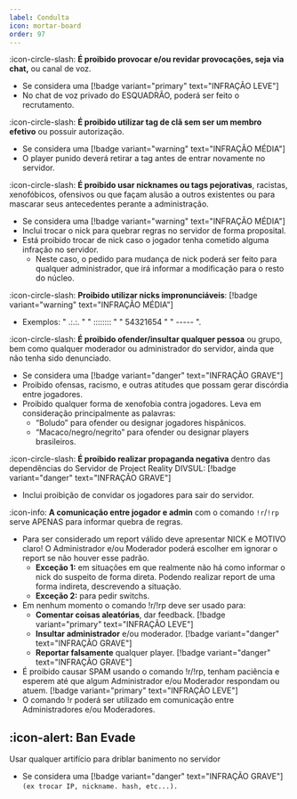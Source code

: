 ```yaml
---
label: Condulta
icon: mortar-board
order: 97
--- 
```



:icon-circle-slash:  **É proibido provocar e/ou revidar provocações, seja via chat,** ou canal de voz.
- Se considera uma [!badge variant="primary" text="INFRAÇÃO LEVE"]
- No chat de voz privado do ESQUADRÃO, poderá ser feito o recrutamento.

:icon-circle-slash:  **É proibido utilizar tag de clã sem ser um membro efetivo** ou possuir autorização.
- Se considera uma [!badge variant="warning" text="INFRAÇÃO MÉDIA"]
- O player punido deverá retirar a tag antes de entrar novamente no servidor.

:icon-circle-slash: **É proibido usar nicknames ou tags pejorativas**, racistas, xenofóbicos, ofensivos ou que façam alusão a outros existentes ou para mascarar seus antecedentes perante a administração.
- Se considera uma [!badge variant="warning" text="INFRAÇÃO MÉDIA"]
- Inclui trocar o nick para quebrar regras no servidor de forma proposital.
- Está proibido trocar de nick caso o jogador tenha cometido alguma infração no servidor.
    - Neste caso, o pedido para mudança de nick poderá ser feito para qualquer administrador, que irá informar a modificação para o resto do núcleo.

:icon-circle-slash: **Proibido utilizar nicks impronunciáveis**: [!badge variant="warning" text="INFRAÇÃO MÉDIA"]
   - Exemplos: " .:.:. " " :::::::: " " 54321654 " " ----- ".

:icon-circle-slash: **É proibido ofender/insultar qualquer pessoa** ou grupo, bem como qualquer moderador ou administrador do servidor, ainda que não tenha sido denunciado.
   - Se considera uma [!badge variant="danger" text="INFRAÇÃO GRAVE"]
   - Proibido ofensas, racismo, e outras atitudes que possam gerar discórdia entre jogadores.
   - Proibido qualquer forma de xenofobia contra jogadores. Leva em consideração principalmente as palavras:
        - “Boludo” para ofender ou designar jogadores hispânicos.
        - “Macaco/negro/negrito” para ofender ou designar players brasileiros.

:icon-circle-slash: **É proibido realizar propaganda negativa** dentro das dependências do Servidor de Project Reality DIVSUL: [!badge variant="danger" text="INFRAÇÃO GRAVE"]
   - Inclui proibição de convidar os jogadores para sair do servidor.

:icon-info: **A comunicação entre jogador e admin** com o comando `!r`/`!rp` serve APENAS para informar quebra de regras.
   - Para ser considerado um report válido deve apresentar NICK e MOTIVO claro! O Administrador e/ou Moderador poderá escolher em ignorar o report se não houver esse padrão.
        - **Exceção 1:** em situações em que realmente não há como informar o nick do suspeito de forma direta. Podendo realizar report de uma forma indireta, descrevendo a situação.
        - **Exceção 2:** para pedir switchs.
   - Em nenhum momento o comando !r/!rp deve ser usado para:
        - **Comentar coisas aleatórias**, dar feedback. [!badge variant="primary" text="INFRAÇÃO LEVE"]
        - **Insultar administrador** e/ou moderador. [!badge variant="danger" text="INFRAÇÃO GRAVE"]
        - **Reportar falsamente** qualquer player. [!badge variant="danger" text="INFRAÇÃO GRAVE"]
   - É proibido causar SPAM usando o comando !r/!rp, tenham paciência e esperem até que algum Administrador e/ou Moderador respondam ou atuem. [!badge variant="primary" text="INFRAÇÃO LEVE"]
   - O comando !r poderá ser utilizado em comunicação entre Administradores e/ou Moderadores.



## :icon-alert: Ban Evade
Usar qualquer artifício para driblar banimento no servidor
- Se considera uma [!badge variant="danger" text="INFRAÇÃO GRAVE"]
   `(ex trocar IP, nickname. hash, etc...).`
